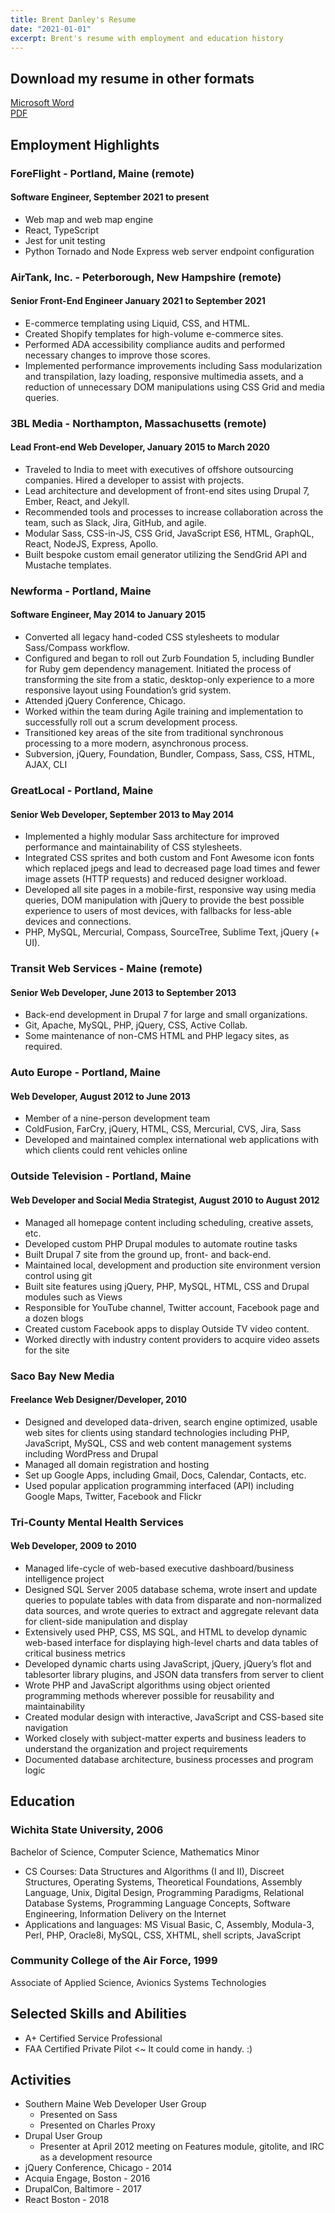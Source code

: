 ```yaml
---
title: Brent Danley's Resume
date: "2021-01-01"
excerpt: Brent's resume with employment and education history
---
```


## Download my resume in other formats

<a href='/files/Brent%20Danley%20-%20Resume.docx' target='_blank' title='Brent&quot;s Resume in Microsoft Word format'>Microsoft Word</a><br>
<a href='/files/Brent%20Danley%20-%20Resume.pdf' target='_blank' title='Brent&quot;s resume in PDF format'>PDF</a>

## Employment Highlights

### ForeFlight - Portland, Maine (remote)

#### Software Engineer, September 2021 to present

- Web map and web map engine
- React, TypeScript
- Jest for unit testing
- Python Tornado and Node Express web server endpoint configuration

### AirTank, Inc. - Peterborough, New Hampshire (remote)

#### Senior Front-End Engineer January 2021 to September 2021

- E-commerce templating using Liquid, CSS, and HTML.
- Created Shopify templates for high-volume e-commerce sites.
- Performed ADA accessibility compliance audits and performed necessary changes to improve those scores.
- Implemented performance improvements including Sass modularization and transpilation, lazy loading, responsive multimedia assets, and a reduction of unnecessary DOM manipulations using CSS Grid and media queries.

### 3BL Media - Northampton, Massachusetts (remote)

#### Lead Front-end Web Developer, January 2015 to March 2020

- Traveled to India to meet with executives of offshore outsourcing companies. Hired a developer to assist with projects.
- Lead architecture and development of front-end sites using Drupal 7, Ember, React, and Jekyll.
- Recommended tools and processes to increase collaboration across the team, such as Slack, Jira, GitHub, and agile.
- Modular Sass, CSS-in-JS, CSS Grid, JavaScript ES6, HTML, GraphQL, React, NodeJS, Express, Apollo.
- Built bespoke custom email generator utilizing the SendGrid API and Mustache templates.

### Newforma - Portland, Maine

#### Software Engineer, May 2014 to January 2015

- Converted all legacy hand-coded CSS stylesheets to modular Sass/Compass workflow.
- Configured and began to roll out Zurb Foundation 5, including Bundler for Ruby gem dependency management. Initiated the process of transforming the site from a static, desktop-only experience to a more responsive layout using Foundation’s grid system.
- Attended jQuery Conference, Chicago.
- Worked within the team during Agile training and implementation to successfully roll out a scrum development process.
- Transitioned key areas of the site from traditional synchronous processing to a more modern, asynchronous process.
- Subversion, jQuery, Foundation, Bundler, Compass, Sass, CSS, HTML, AJAX, CLI

### GreatLocal - Portland, Maine

#### Senior Web Developer, September 2013 to May 2014

- Implemented a highly modular Sass architecture for improved performance and maintainability of CSS stylesheets.
- Integrated CSS sprites and both custom and Font Awesome icon fonts which replaced jpegs and lead to decreased page load times and fewer image assets (HTTP requests) and reduced designer workload.
- Developed all site pages in a mobile-first, responsive way using media queries, DOM manipulation with jQuery to provide the best possible experience to users of most devices, with fallbacks for less-able devices and connections.
- PHP, MySQL, Mercurial, Compass, SourceTree, Sublime Text, jQuery (+ UI).

### Transit Web Services - Maine (remote)

#### Senior Web Developer, June 2013 to September 2013

- Back-end development in Drupal 7 for large and small organizations.
- Git, Apache, MySQL, PHP, jQuery, CSS, Active Collab.
- Some maintenance of non-CMS HTML and PHP legacy sites, as required.

### Auto Europe - Portland, Maine

#### Web Developer, August 2012 to June 2013

- Member of a nine-person development team
- ColdFusion, FarCry, jQuery, HTML, CSS, Mercurial, CVS, Jira, Sass
- Developed and maintained complex international web applications with which clients could rent vehicles online

### Outside Television - Portland, Maine

#### Web Developer and Social Media Strategist, August 2010 to August 2012

- Managed all homepage content including scheduling, creative assets, etc.
- Developed custom PHP Drupal modules to automate routine tasks
- Built Drupal 7 site from the ground up, front- and back-end.
- Maintained local, development and production site environment version control using git
- Built site features using jQuery, PHP, MySQL, HTML, CSS and Drupal modules such as Views
- Responsible for YouTube channel, Twitter account, Facebook page and a dozen blogs
- Created custom Facebook apps to display Outside TV video content.
- Worked directly with industry content providers to acquire video assets for the site

### Saco Bay New Media

#### Freelance Web Designer/Developer, 2010

- Designed and developed data-driven, search engine optimized, usable web sites for clients using standard technologies including PHP, JavaScript, MySQL, CSS and web content management systems including WordPress and Drupal
- Managed all domain registration and hosting
- Set up Google Apps, including Gmail, Docs, Calendar, Contacts, etc.
- Used popular application programming interfaced (API) including Google Maps, Twitter, Facebook and Flickr

### Tri-County Mental Health Services

#### Web Developer, 2009 to 2010

- Managed life-cycle of web-based executive dashboard/business intelligence project
- Designed SQL Server 2005 database schema, wrote insert and update queries to populate tables with data from disparate and non-normalized data sources, and wrote queries to extract and aggregate relevant data for client-side manipulation and display
- Extensively used PHP, CSS, MS SQL, and HTML to develop dynamic web-based interface for displaying high-level charts and data tables of critical business metrics
- Developed dynamic charts using JavaScript, jQuery, jQuery’s flot and tablesorter library plugins, and JSON data transfers from server to client
- Wrote PHP and JavaScript algorithms using object oriented programming methods wherever possible for reusability and maintainability
- Created modular design with interactive, JavaScript and CSS-based site navigation
- Worked closely with subject-matter experts and business leaders to understand the organization and project requirements
- Documented database architecture, business processes and program logic

## Education

### Wichita State University, 2006

Bachelor of Science, Computer Science, Mathematics Minor

- CS Courses: Data Structures and Algorithms (I and II), Discreet Structures, Operating Systems, Theoretical Foundations, Assembly Language, Unix, Digital Design, Programming Paradigms, Relational Database Systems, Programming Language Concepts, Software Engineering, Information Delivery on the Internet
- Applications and languages: MS Visual Basic, C, Assembly, Modula-3, Perl, PHP, Oracle8i, MySQL, CSS, XHTML, shell scripts, JavaScript

### Community College of the Air Force, 1999

Associate of Applied Science, Avionics Systems Technologies

## Selected Skills and Abilities

- A+ Certified Service Professional
- FAA Certified Private Pilot <~ It could come in handy. :)

## Activities

- Southern Maine Web Developer User Group
  - Presented on Sass
  - Presented on Charles Proxy
- Drupal User Group
  - Presenter at April 2012 meeting on Features module, gitolite, and IRC as a development resource
- jQuery Conference, Chicago - 2014
- Acquia Engage, Boston - 2016
- DrupalCon, Baltimore - 2017
- React Boston - 2018
